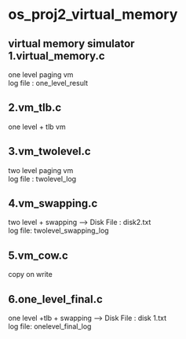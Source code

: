 # os_proj2_virtual_memory
virtual memory simulator<br />
1.virtual_memory.c<br />
---------------
one level paging vm<br />
log file : one_level_result

2.vm_tlb.c<br />
---------------
one level + tlb vm<br />

3.vm_twolevel.c<br />
----------------
two level paging vm<br />
log file : twolevel_log

4.vm_swapping.c<br />
----------------
two level + swapping --> Disk File : disk2.txt <br />
log file: twolevel_swapping_log

5.vm_cow.c<br />
------------------
copy on write<br />

6.one_level_final.c<br />
------------------
one level +tlb + swapping --> Disk File : disk 1.txt <br />
log file: onelevel_final_log
